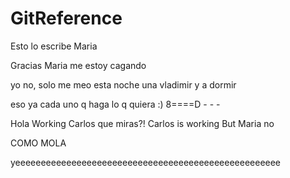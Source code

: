 # GitReference

Esto lo escribe Maria

Gracias Maria
me estoy cagando

yo no, solo me meo
esta noche una vladimir y a dormir

eso ya cada uno q haga lo q quiera :)
8====D - - -


Hola Working Carlos
que miras?!
Carlos is working
But Maria no

COMO MOLA

yeeeeeeeeeeeeeeeeeeeeeeeeeeeeeeeeeeeeeeeeeeeeeeeeeeee